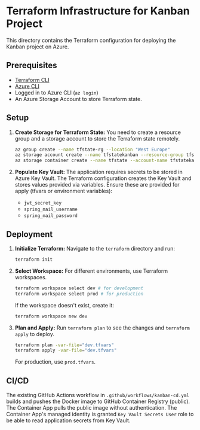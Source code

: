# Terraform Infrastructure for Kanban Project

This directory contains the Terraform configuration for deploying the Kanban project on Azure.

## Prerequisites

- [Terraform CLI](https://learn.hashicorp.com/tutorials/terraform/install-cli)
- [Azure CLI](https://docs.microsoft.com/en-us/cli/azure/install-azure-cli)
- Logged in to Azure CLI (`az login`)
- An Azure Storage Account to store Terraform state.

## Setup

1.  **Create Storage for Terraform State:**
    You need to create a resource group and a storage account to store the Terraform state remotely.

    ```bash
    az group create --name tfstate-rg --location "West Europe"
    az storage account create --name tfstatekanban --resource-group tfstate-rg --location "West Europe" --sku Standard_LRS
    az storage container create --name tfstate --account-name tfstatekanban
    ```

2.  **Populate Key Vault:**
    The application requires secrets to be stored in Azure Key Vault. The Terraform configuration creates the Key Vault and stores values provided via variables. Ensure these are provided for apply (tfvars or environment variables):
    - `jwt_secret_key`
    - `spring_mail_username`
    - `spring_mail_password`

## Deployment

1.  **Initialize Terraform:**
    Navigate to the `terraform` directory and run:
    ```bash
    terraform init
    ```

2.  **Select Workspace:**
    For different environments, use Terraform workspaces.
    ```bash
    terraform workspace select dev # for development
    terraform workspace select prod # for production
    ```
    If the workspace doesn't exist, create it:
    ```bash
    terraform workspace new dev
    ```

3.  **Plan and Apply:**
    Run `terraform plan` to see the changes and `terraform apply` to deploy.
    ```bash
    terraform plan -var-file="dev.tfvars"
    terraform apply -var-file="dev.tfvars"
    ```
    For production, use `prod.tfvars`.

## CI/CD
The existing GitHub Actions workflow in `.github/workflows/kanban-cd.yml` builds and pushes the Docker image to GitHub Container Registry (public). The Container App pulls the public image without authentication. The Container App's managed identity is granted `Key Vault Secrets User` role to be able to read application secrets from Key Vault.
